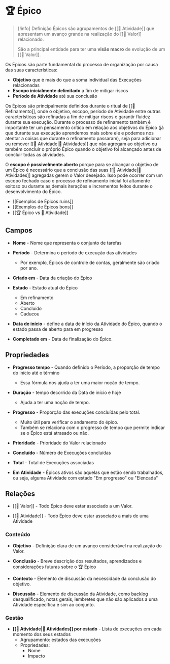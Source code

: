 # 🏆 Épico

> [!info] Definição
> Épicos são agrupamentos de [[🚧 Atividade]] que apresentam um avanço grande na realização do [[🌟 Valor]] relacionado.
> 
> São a principal entidade para ter uma **visão macro** de evolução de um [[🌟 Valor]].

Os Épicos são parte fundamental do processo de organização por causa das suas características:

- **Objetivo** que é mais do que a soma individual das Execuções relacionadas
- **Escopo inicialmente delimitado** a fim de mitigar riscos
- **Período de Atividade** até sua conclusão

Os Épicos são principalmente definidos durante o ritual de [[🔬 Refinamento]], onde o objetivo, escopo, período de Atividade entre outras características são refinadas a fim de mitigar riscos e garantir fluidez durante sua execução. Durante o processo de refinamento também é importante ter um pensamento crítico em relação aos objetivos do Épico (já que durante sua execução aprendemos mais sobre ele e podemos nos atentar a coisas que durante o refinamento passaram), seja para adicionar ou remover [[🚧 Atividade|🚧 Atividades]] que não agregam ao objetivo ou também concluir o próprio Épico quando o objetivo foi alcançado antes de concluir todas as atividades.

O **escopo é possivelmente aberto** porque para se alcançar o objetivo de um Épico é necessário que a conclusão das suas [[🚧 Atividade|🚧 Atividades]] agregadas gerem o Valor desejado. Isso pode ocorrer com um escopo fechado caso o processo de refinamento inicial foi altamente exitoso ou durante as demais iterações e incrementos feitos durante o desenvolvimento do Épico.

- [[Exemplos de Épicos ruins]]
- [[Exemplos de Épicos bons]]
- [[🏆 Épico vs 🚧 Atividade]]

## Campos

- **Nome** - Nome que representa o conjunto de tarefas

- **Período** - Determina o período de execução das atividades
	- Por exemplo, Épicos de controle de contas, geralmente são criado por ano.

- **Criado em** - Data da criação do Épico

- **Estado** - Estado atual do Épico
	- Em refinamento
	- Aberto
	- Concluído
	- Caducou

- **Data de início** -  define a data de início da Atividade do Épico, quando o estado passa de aberto para em progresso

- **Completado em** - Data de finalização do Épico.

## Propriedades

- **Progresso tempo** - Quando definido o Período, a proporção de tempo do início até o término
	- Essa fórmula nos ajuda a ter uma maior noção de tempo.

- **Duração** - tempo decorrido da Data de início e hoje
	- Ajuda a ter uma noção de tempo.

- **Progresso** - Proporção das execuções concluídas pelo total. 
	- Muito útil para verificar o andamento do épico. 
	- Também se relaciona com o progresso de tempo que permite indicar se o Épico está atrasado ou não.

- **Prioridade** - Prioridade do Valor relacionado

- **Concluído** - Número de Execuções concluídas

- **Total** - Total de Execuções associadas

- **Em Atividade** - Épicos ativos são aquelas que estão sendo trabalhados, ou seja, alguma Atividade com estado "Em progresso" ou "Elencada"

## Relações

- [[🌟 Valor]] - Todo Épico deve estar associado a um Valor.

- [[🚧 Atividade]] - Todo Épico deve estar associado a mais de uma Atividade

### Conteúdo

- **Objetivo** - Definição clara de um avanço considerável na realização do Valor.

- **Conclusão** - Breve descrição dos resultados, aprendizados e considerações futuras sobre o 🏆 Épico

- **Contexto** - Elemento de discussão da necessidade da conclusão do objetivo.

- **Discussão** - Elemento de discussão da Atividade, como backlog desqualificado, notas gerais, lembretes que não são aplicados a uma Atividade específica e sim ao conjunto.

### Gestão

- **[[🚧 Atividade|🚧 Atividades]] por estado** - Lista de execuções em cada momento dos seus estados
	- Agrupamento: estados das execuções
	- Propriedades:
		- Nome
		- Impacto
